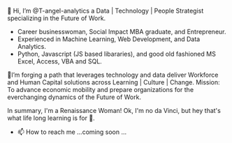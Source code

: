 👋 Hi, I’m @T-angel-analytics a Data | Technology | People Strategist specializing in the Future of Work.
-  Career businesswoman, Social Impact MBA graduate, and Entrepreneur.
-  Experienced in Machine Learning, Web Development, and Data Analytics.
-  Python, Javascript (JS based libararies), and good old fashioned MS Excel, Access, VBA and SQL.
  
🌱I’m forging a path that leverages technology and data deliver Workforce and Human Capital solutions across Learning | Culture | Change. 
Mission: To advance economic mobility and prepare organizations for the everchanging dynamics of the Future of Work.
    
In summary, I'm a Renaissance Woman! Ok, I'm no da Vinci, but hey that's what life long learning is for 💞️.
- 📫 How to reach me ...coming soon ...

<!---
T-angel-analytics/T-angel-analytics is a ✨ special ✨ repository because its `README.md` (this file) appears on your GitHub profile.
You can click the Preview link to take a look at your changes.
--->
